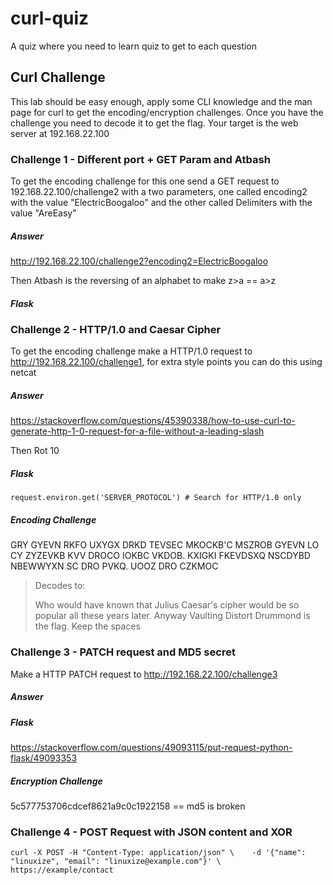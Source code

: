 # curl-quiz

A quiz where you need to learn quiz to get to each question

## Curl Challenge

This lab should be easy enough, apply some CLI knowledge and the man page for curl to get the encoding/encryption challenges. Once you have the challenge you need to decode it to get the flag. Your target is the web server at 192.168.22.100



### Challenge 1 - Different port + GET Param and Atbash

To get the encoding challenge for this one send a GET request to 192.168.22.100/challenge2 with a two parameters, one called encoding2 with the value "ElectricBoogaloo" and the other called Delimiters with the value "AreEasy"

##### Answer

http://192.168.22.100/challenge2?encoding2=ElectricBoogaloo

Then Atbash is the reversing of an alphabet to make z>a == a>z

##### Flask





### Challenge 2 - HTTP/1.0 and Caesar Cipher

To get the encoding challenge make a HTTP/1.0 request to http://192.168.22.100/challenge1, for extra style points you can do this using netcat

##### Answer

https://stackoverflow.com/questions/45390338/how-to-use-curl-to-generate-http-1-0-request-for-a-file-without-a-leading-slash

Then Rot 10

##### Flask

`request.environ.get('SERVER_PROTOCOL') # Search for HTTP/1.0 only`

##### Encoding Challenge

GRY GYEVN RKFO UXYGX DRKD TEVSEC MKOCKB'C MSZROB GYEVN LO CY ZYZEVKB KVV DROCO IOKBC VKDOB. KXIGKI FKEVDSXQ NSCDYBD NBEWWYXN SC DRO PVKQ. UOOZ DRO CZKMOC

> Decodes to:
>
> Who would have known that Julius Caesar's cipher would be so popular all these years later. Anyway Vaulting Distort Drummond is the flag. Keep the spaces



### Challenge 3 - PATCH request and MD5 secret

Make a HTTP PATCH request to http://192.168.22.100/challenge3

##### Answer



##### Flask

https://stackoverflow.com/questions/49093115/put-request-python-flask/49093353



##### Encryption Challenge

 5c577753706cdcef8621a9c0c1922158 == md5 is broken



### Challenge 4 - POST Request with JSON content and XOR

```
curl -X POST -H "Content-Type: application/json" \    -d '{"name": "linuxize", "email": "linuxize@example.com"}' \    https://example/contact
```
